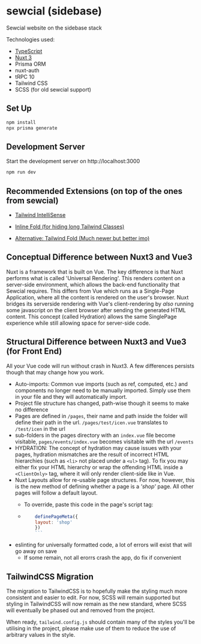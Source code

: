 # sewcial (sidebase)

Sewcial website on the sidebase stack

Technologies used:

- [TypeScript](https://www.typescriptlang.org/)
- [Nuxt 3](https://nuxt.com)
- Prisma ORM
- nuxt-auth
- tRPC 10
- Tailwind CSS
- SCSS (for old sewcial support)

## Set Up

```bash
npm install
npx prisma generate
```

## Development Server

Start the development server on http://localhost:3000

```bash
npm run dev
```

## Recommended Extensions (on top of the ones from sewcial)

- [Tailwind IntelliSense](https://marketplace.visualstudio.com/items?itemName=bradlc.vscode-tailwindcss)

- [Inline Fold (for hiding long Tailwind Classes)](https://marketplace.visualstudio.com/items?itemName=moalamri.inline-fold)
- [Alternative: Tailwind Fold (Much newer but better imo)](https://marketplace.visualstudio.com/items?itemName=stivo.tailwind-fold)

## Conceptual Difference between Nuxt3 and Vue3

Nuxt is a framework that is built on Vue. The key difference is that Nuxt performs what is called 'Universal Rendering'. This renders content on a server-side environment, which allows the back-end functionality that Sewcial requires. This differs from Vue which runs as a Single-Page Application, where all the content is rendered on the user's browser. Nuxt bridges its serverside rendering with Vue's client-rendering by *also* running some javascript on the client browser after sending the generated HTML content. This concept (called Hydration) allows the same SinglePage experience while still allowing space for server-side code.

## Structural Difference between Nuxt3 and Vue3 (for Front End)

All your Vue code will run without crash in Nuxt3. A few differences persists though that may change how you work.

- Auto-imports: Common vue imports (such as ref, computed, etc.) and components no longer need to be manually imported. Simply use them in your file and they will automatically import.
- Project file structure has changed, path-wise though it seems to make no difference
- Pages are defined in `/pages`, their name and path inside the folder will define their path in the url. `/pages/test/icen.vue` translates to `/test/icen` in the url
- sub-folders in the pages directory with an `index.vue` file become visitable, `pages/events/index.vue` becomes visitable with the url `/events`
- HYDRATION: The concept of hydration may cause issues with your pages, hydration mismatches are the result of incorrect HTML hierarchies (such as `<li>` not placed under a `<ul>` tag). To fix you may either fix your HTML hierarchy or wrap the offending HTML inside a `<ClientOnly>` tag, where it will only render client-side like in Vue.
- Nuxt Layouts allow for re-usable page structures. For now, however, this is the new method of defining whether a page is a *'shop'* page. All other pages will follow a default layout.
  - To override, paste this code in the page's script tag:

  - ```js
        definePageMeta({
        layout: 'shop'
        })
        ```

- eslinting for universally formatted code, a lot of errors will exist that will go away on save
  - If some remain, not all erorrs crash the app, do fix if convenient

## TailwindCSS Migration

The migration to TailwindCSS is to hopefully make the styling much more consistent and easier to edit. For now, SCSS will remain supported but styling in TailwindCSS will now remain as the new standard, where SCSS will eventually be phased out and removed from the project.

When ready, `tailwind.config.js` should contain many of the styles you'll be utilising in the project, please make use of them to reduce the use of arbitrary values in the style.
